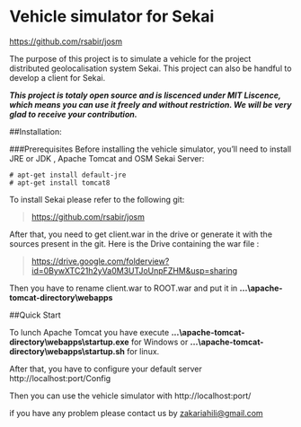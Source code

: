 # Vehicle simulator for Sekai 
 https://github.com/rsabir/josm

The purpose of this project is to simulate a vehicle for the project distributed geolocalisation system Sekai.
This project can also be handful to develop a client for Sekai.

***This project is totaly open source and is liscenced under MIT Liscence, which means you can use it freely and without restriction. We will be very glad to receive your contribution.***

##Installation:

###Prerequisites
Before installing the vehicle simulator, you’ll need to install  JRE  or JDK , Apache Tomcat and OSM Sekai Server:
```
# apt-get install default-jre
# apt-get install tomcat8
```
To install Sekai please refer to the following git:

> https://github.com/rsabir/josm

After that, you need to get client.war in the drive or generate it with the sources present in the git.
Here is the Drive containing the war file :

> https://drive.google.com/folderview?id=0BywXTC21h2yVa0M3UTJoUnpFZHM&usp=sharing

Then you have to rename client.war to ROOT.war and put it in **...\apache-tomcat-directory\webapps**

##Quick Start

To lunch Apache Tomcat you have execute **...\apache-tomcat-directory\webapps\startup.exe** for Windows or 
**...\apache-tomcat-directory\webapps\startup.sh** for linux.
 
After that, you have to configure your default server http://localhost:port/Config

Then you can use the vehicle simulator with http://localhost:port/

if you have any problem please contact us by zakariahili@gmail.com
